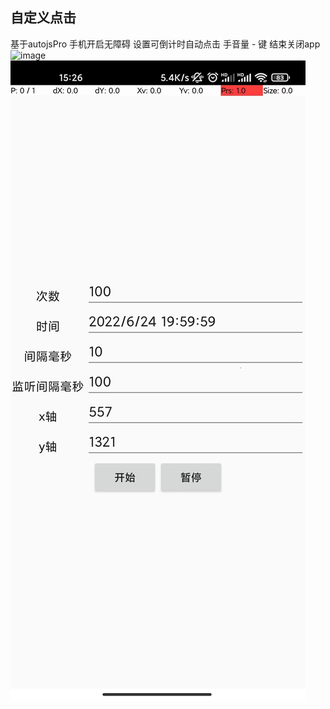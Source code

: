 ## 自定义点击
基于autojsPro 手机开启无障碍 设置可倒计时自动点击
手音量 - 键 结束关闭app
![image](https://github.com/ZeroShiro/timeClick/blob/master/icon.jpeg=100x100)
![image](https://github.com/ZeroShiro/timeClick/blob/master/ui.jpeg)

